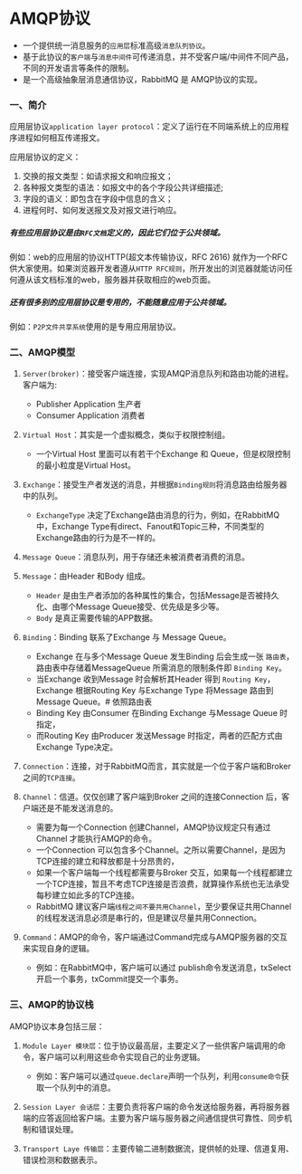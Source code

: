 # AMQP协议

- 一个提供统一消息服务的`应用层`标准高级`消息队列协议`。
- 基于此协议的`客户端`与`消息中间件`可传递消息，并不受客户端/中间件不同产品，不同的开发语言等条件的限制。    
- 是一个高级抽象层消息通信协议，RabbitMQ 是 AMQP协议的实现。 

### 一、简介

应用层协议`application layer protocol`：定义了运行在不同端系统上的应用程序进程如何相互传递报文。

应用层协议的定义：
1. 交换的报文类型：如请求报文和响应报文；
2. 各种报文类型的语法：如报文中的各个字段公共详细描述;
3. 字段的语义：即包含在字段中信息的含义；
4. 进程何时、如何发送报文及对报文进行响应。

##### 有些应用层协议是由`RFC文档`定义的，因此它们位于公共领域。             
例如：web的应用层的协议HTTP(超文本传输协议，RFC 2616) 就作为一个RFC 供大家使用。如果浏览器开发者遵从`HTTP RFC规则`，所开发出的浏览器就能访问任何遵从该文档标准的web，服务器并获取相应的web页面。      

##### 还有很多别的应用层协议是专用的，不能随意应用于公共领域。                
例如：`P2P文件共享系统`使用的是专用应用层协议。     


### 二、AMQP模型

1. `Server(broker)`：接受客户端连接，实现AMQP消息队列和路由功能的进程。客户端为:
    - Publisher Application 生产者
    - Consumer Application 消费者

2. `Virtual Host`：其实是一个虚拟概念，类似于权限控制组。
    - 一个Virtual Host 里面可以有若干个Exchange 和 Queue，但是权限控制的最小粒度是Virtual Host。

3. `Exchange`：接受生产者发送的消息，并根据`Binding规则`将消息路由给服务器中的队列。
    - `ExchangeType` 决定了Exchange路由消息的行为，例如，在RabbitMQ中，Exchange Type有direct、Fanout和Topic三种，不同类型的Exchange路由的行为是不一样的。

4. `Message Queue`：消息队列，用于存储还未被消费者消费的消息。

5. `Message`：由Header 和Body 组成。
    - `Header` 是由生产者添加的各种属性的集合，包括Message是否被持久化、由哪个Message Queue接受、优先级是多少等。
    - `Body` 是真正需要传输的APP数据。

6. `Binding`：Binding 联系了Exchange 与 Message Queue。
    - Exchange 在与多个Message Queue 发生Binding 后会生成一张 `路由表`，路由表中存储着MessageQueue 所需消息的限制条件即 `Binding Key`。
    - 当Exchange 收到Message 时会解析其Header 得到 `Routing Key`，Exchange 根据Routing Key 与Exchange Type 将Message 路由到Message Queue。# 依照路由表
    - Binding Key 由Consumer 在Binding Exchange 与Message Queue 时指定，
    - 而Routing Key 由Producer 发送Message 时指定，两者的匹配方式由Exchange Type决定。 

7. `Connection`：连接，对于RabbitMQ而言，其实就是一个位于客户端和Broker 之间的`TCP连接`。

8. `Channel`：信道。仅仅创建了客户端到Broker 之间的连接Connection 后，客户端还是不能发送消息的。
    - 需要为每一个Connection 创建Channel，AMQP协议规定只有通过Channel 才能执行AMQP的命令。
    - 一个Connection 可以包含多个Channel。之所以需要Channel，是因为TCP连接的建立和释放都是十分昂贵的，
    - 如果一个客户端每一个线程都需要与Broker 交互，如果每一个线程都建立一个TCP连接，暂且不考虑TCP连接是否浪费，就算操作系统也无法承受每秒建立如此多的TCP连接。
    - RabbitMQ 建议客户端`线程之间不要共用Channel`，至少要保证共用Channel 的线程发送消息必须是串行的，但是建议尽量共用Connection。
 
9. `Command`：AMQP的命令，客户端通过Command完成与AMQP服务器的交互来实现自身的逻辑。
    - 例如：在RabbitMQ中，客户端可以通过 publish命令发送消息，txSelect开启一个事务，txCommit提交一个事务。



### 三、AMQP的协议栈

AMQP协议本身包括三层：

1. `Module Layer 模块层`：位于协议最高层，主要定义了一些供客户端调用的命令，客户端可以利用这些命令实现自己的业务逻辑。
    - 例如：客户端可以通过`queue.declare`声明一个队列，利用`consume命令`获取一个队列中的消息。

2. `Session Layer 会话层`：主要负责将客户端的命令发送给服务器，再将服务器端的应答返回给客户端。主要为客户端与服务器之间通信提供可靠性、同步机制和错误处理。

3. `Transport Laye 传输层`：主要传输二进制数据流，提供帧的处理、信道复用、错误检测和数据表示。

